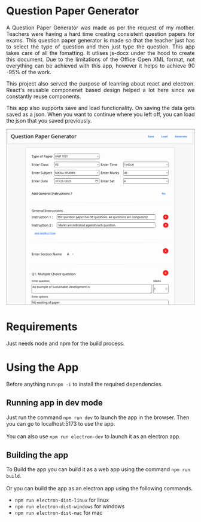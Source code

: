 # Question Paper Generator
<p align="justify">A Question Paper Generator was made as per the request of my mother. Teachers were having a hard time creating consistent question papers for exams. This question paper generator is made so that the teacher just has to select the type of question and then just type the question. This app takes care of all the fomatting. It utlises js-docx under the hood to create this document. Due to the limitations of the Office Open XML format, not everything can be achieved with this app, however it helps to achieve 90 -95% of the work.</p>
<p align="justify">
  This project also served the purpose of leanring about react and electron. React's reusable componenet based design helped a lot here since we constantly reuse components.
</p>

<p align="justify">
  This app also supports save and load functionality. On saving the data gets saved as a json. When you want to continue where you left off, you can load the json that you saved previously.
</p>


![app's front page](preview-images/front-page.png)






# Requirements
 Just needs node and npm for the build process.

# Using the App
<p align="justify">
  
Before anything run`npm -i` to install the required dependencies.

</p>


## Running app in dev mode
<p align="justify">
  
Just run the command `npm run dev` to launch the app in the browser. Then you can go to localhost:5173 to use the app. <br><br>
You can also use `npm run electron-dev` to launch it as an electron app.
</p>

## Building the app

<p align="justify">

  To Build the app you can build it as a web app using the command `npm run build`.<br><br>
  Or you can build the app as an electron app using the following commands.
   - `npm run electron-dist-linux` for linux
   - `npm run electron-dist-windows` for windows
   - `npm run electron-dist-mac` for mac
</p>





